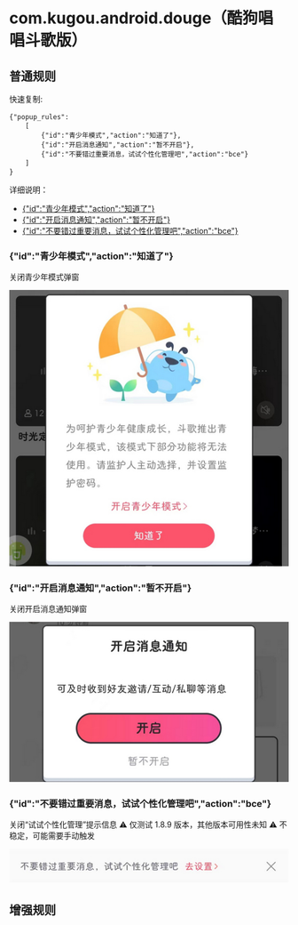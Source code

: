 # com.kugou.android.douge（酷狗唱唱斗歌版）

## 普通规则

快速复制:
```
{"popup_rules":
    [
        {"id":"青少年模式","action":"知道了"},
        {"id":"开启消息通知","action":"暂不开启"},
        {"id":"不要错过重要消息，试试个性化管理吧","action":"bce"}
    ]
}
```
详细说明：
- [{"id":"青少年模式","action":"知道了"}](#id青少年模式action知道了)
- [{"id":"开启消息通知","action":"暂不开启"}](#id开启消息通知action暂不开启)
- [{"id":"不要错过重要消息，试试个性化管理吧","action":"bce"}](#id不要错过重要消息试试个性化管理吧actionbce)

### {"id":"青少年模式","action":"知道了"}
关闭青少年模式弹窗

![](./assets/青少年模式弹窗.jpg)

### {"id":"开启消息通知","action":"暂不开启"}
关闭开启消息通知弹窗

![](./assets/开启消息通知弹窗.jpg)

### {"id":"不要错过重要消息，试试个性化管理吧","action":"bce"}
关闭“试试个性化管理”提示信息 
⚠ 仅测试 1.8.9 版本，其他版本可用性未知
⚠ 不稳定，可能需要手动触发

![](./assets/“试试个性化管理”提示信息.jpg)

## 增强规则
